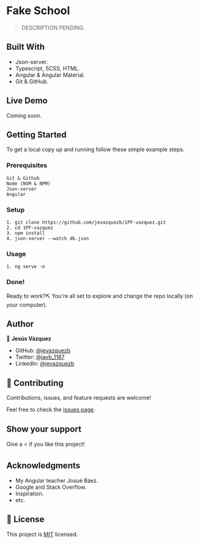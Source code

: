 # Fake School

> DESCRIPTION PENDING.

## Built With

- Json-server.
- Typescript, SCSS, HTML.
- Angular & Angular Material.
- Git & GitHub.

## Live Demo

Coming soon.

## Getting Started

To get a local copy up and running follow these simple example steps.

### Prerequisites

    Git & Github
    Node (NVM & NPM)
    Json-server
    Angular
    

### Setup

    1. git clone https://github.com/jevazquezb/1PF-vazquez.git
    2. cd 1PF-vazquez
    3. npm install
    4. json-server --watch db.json

### Usage

    1. ng serve -o

### Done!

Ready to work?⛏️ You're all set to explore and change the repo locally (on your computer).

## Author

👤 **Jesús Vázquez**

- GitHub: [@jevazquezb](https://github.com/jevazquezb)
- Twitter: [@javb_1187](https://twitter.com/javb_1187)
- LinkedIn: [@jevazquezb](https://www.linkedin.com/in/jevazquezb)

## 🤝 Contributing

Contributions, issues, and feature requests are welcome!

Feel free to check the [issues page](https://github.com/jevazquezb/1PF-vazquez/issues).

## Show your support

Give a ⭐️ if you like this project!

## Acknowledgments

- My Angular teacher Josué Báez.
- Google and Stack Overflow.
- Inspiration.
- etc.

## 📝 License

This project is [MIT](./LICENSE) licensed.
